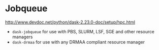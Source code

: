 # Jobqueue

http://www.devdoc.net/python/dask-2.23.0-doc/setup/hpc.html

- `dask-jobqueue` for use with PBS, SLURM, LSF, SGE and other resource managers
- `dask-drmaa` for use with any DRMAA compliant resource manager
